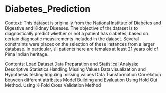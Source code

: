 # Diabetes_Prediction
Context:
This dataset is originally from the National Institute of Diabetes and Digestive and Kidney Diseases. The objective of the dataset is to diagnostically predict whether or not a patient has diabetes, based on certain diagnostic measurements included in the dataset. Several constraints were placed on the selection of these instances from a larger database. In particular, all patients here are females at least 21 years old of Pima Indian heritage.

Contents:
Load Dataset
Data Preparation and Statistical Analysis:
Descriptive Statistics
Handling Missing Values
Data visualization and Hypothesis testing
Imputing missing values
Data Transformation
Correlation between different attributes
Model Building and Evaluation
Using Hold Out Method.
Using K-Fold Cross Validation Method
